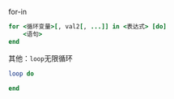 for-in

```rb
for <循环变量>[, val2[, ...]] in <表达式> [do]
	<语句>
end
```


其他：`loop`无限循环

```rb
loop do

end
```